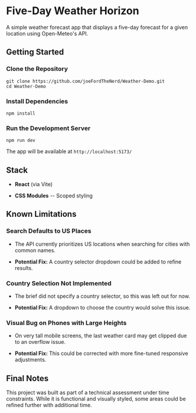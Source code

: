 Five-Day Weather Horizon
========================

A simple weather forecast app that displays a five-day forecast for a given location using Open-Meteo's API.

Getting Started
---------------

### Clone the Repository

```
git clone https://github.com/joeFordTheNerd/Weather-Demo.git
cd Weather-Demo
```

### Install Dependencies

```
npm install
```

### Run the Development Server

```
npm run dev
```

The app will be available at `http://localhost:5173/`


Stack
----------

-   **React** (via Vite)

-   **CSS Modules** -- Scoped styling

Known Limitations
-----------------

### Search Defaults to US Places

-   The API currently prioritizes US locations when searching for cities with common names.

-   **Potential Fix:** A country selector dropdown could be added to refine results.

### Country Selection Not Implemented

-   The brief did not specify a country selector, so this was left out for now.

-   **Potential Fix:** A dropdown to choose the country would solve this issue.

### Visual Bug on Phones with Large Heights

-   On very tall mobile screens, the last weather card may get clipped due to an overflow issue.

-   **Potential Fix:** This could be corrected with more fine-tuned responsive adjustments.


Final Notes
-----------

This project was built as part of a technical assessment under time constraints. While it is functional and visually styled, some areas could be refined further with additional time.
